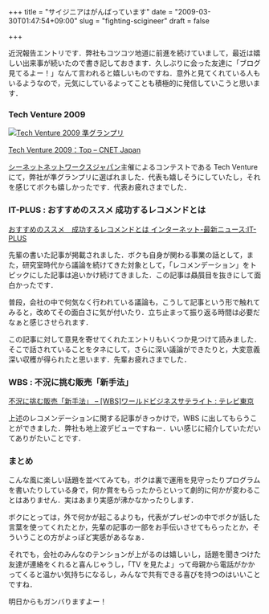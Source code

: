 +++
title = "サイジニアはがんばっています"
date = "2009-03-30T01:47:54+09:00"
slug = "fighting-scigineer"
draft = false

+++

<p>近況報告エントリです．弊社もコツコツ地道に前進を続けていまして，最近は嬉しい出来事が続いたので書き記しておきます．久しぶりに会った友達に「ブログ見てるよー！」なんて言われると嬉しいものですね．意外と見てくれている人もいるようなので，元気にしているよってことも積極的に発信していこうと思います．</p>
<h3>Tech Venture 2009</h3>
<p><a href="http://www.flickr.com/photos/june29/3402353178/" title="Tech Venture 2009 準グランプリ by june29, on Flickr"><img src="http://farm4.static.flickr.com/3610/3402353178_1f7f3845fb.jpg" alt="Tech Venture 2009 準グランプリ" /></a></p>
<p><a href="http://japan.cnet.com/techventure/2009/" title="Tech Venture 2009：Top - CNET Japan">Tech Venture 2009：Top &#8211; CNET Japan</a></p>
<p><a href="http://cnetnetworks.jp/" title="CNET Networks Japan | Home -">シーネットネットワークスジャパン</a>主催によるコンテストである Tech Venture にて，弊社が準グランプリに選ばれました．代表も嬉しそうにしていたし，それを感じてボクも嬉しかったです．代表お疲れさまでした．</p>
<h3>IT-PLUS : おすすめのススメ 成功するレコメンドとは</h3>
<p><a href="http://it.nikkei.co.jp/internet/news/index.aspx?n=MMITbe000023032009" title="おすすめのススメ　成功するレコメンドとは インターネット-最新ニュース:IT-PLUS">おすすめのススメ　成功するレコメンドとは インターネット-最新ニュース:IT-PLUS</a></p>
<p>先輩の書いた記事が掲載されました．ボクも自身が関わる事業の話として，また，研究室時代から議論を続けてきた対象として，「レコメンデーション」をトピックにした記事は追いかけ続けてきました．この記事は贔屓目を抜きにして面白かったです．</p>
<p>普段，会社の中で何気なく行われている議論も，こうして記事という形で触れてみると，改めてその面白さに気が付いたり．立ち止まって振り返る時間は必要だなぁと感じさせられます．</p>
<p>この記事に対して意見を寄せてくれたエントリもいくつか見つけて読みました．そこで話されていることをタネにして，さらに深い議論ができたりと，大変意義深い収穫が得られたと思います．先輩お疲れさまでした．</p>
<h3>WBS : 不況に挑む販売「新手法」</h3>
<p><a href="http://www.tv-tokyo.co.jp/wbs/2009/03/post-445.html" title="[WBS]ワールドビジネスサテライト : テレビ東京">不況に挑む販売「新手法」 &#8211; [WBS]ワールドビジネスサテライト : テレビ東京</a></p>
<p>上述のレコメンデーションに関する記事がきっかけで，WBS に出してもらうことができました．弊社も地上波デビューですねー．いい感じに紹介していただいてありがたいことです．</p>
<h3>まとめ</h3>
<p>こんな風に楽しい話題を並べてみても，ボクは裏で運用を見守ったりプログラムを書いたりしている身で，何か賞をもらったからといって劇的に何かが変わることはありません．実はあまり実感が沸かなかったりします．</p>
<p>ボクにとっては，外で何かが起こるよりも，代表がプレゼンの中でボクが話した言葉を使ってくれたとか，先輩の記事の一部をお手伝いさせてもらったとか，そういうことの方がよっぽど実感があるなぁ．</p>
<p>それでも，会社のみんなのテンションが上がるのは嬉しいし，話題を聞きつけた友達が連絡をくれると喜んじゃうし，「TV を見たよ」って母親から電話がかかってくると温かい気持ちになるし，みんなで共有できる喜びを持つのはいいことですね．</p>
<p>明日からもガンバりますよー！</p>

